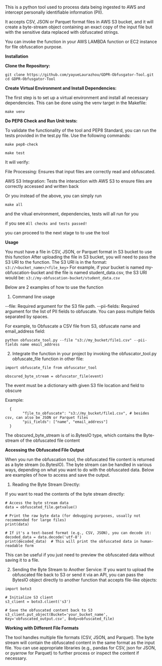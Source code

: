 This is a python tool used to process data being ingested to AWS and intercept personally identifiable information (PII). 

It accepts CSV, JSON or Parquet format files in AWS S3 bucket, and it will create a byte-stream object containing an exact copy of the input file but with the sensitive data replaced with obfuscated strings.

You can invoke the function in your AWS LAMBDA function or EC2 instance for file obfuscation purpose. 

****Installation****

**Clone the Repository:**

```
git clone https://github.com/yayueLaurazhou/GDPR-Obfusgator-Tool.git
cd GDPR-Obfusgator-Tool
```

**Create Virtual Environment and Install Dependencies:**

The first step is to set up a virtual environment and install all necessary dependencies. This can be done using the venv target in the Makefile:

```make venv```

**Do PEP8 Check and Run Unit tests:**

To validate the functionality of the tool and PEP8 Standard, you can run the tests provided in the test.py file. Use the following commands:

```make pep8-check```

```make test```

It will verify:

File Processing: Ensures that input files are correctly read and obfuscated.

AWS S3 Integration: Tests the interaction with AWS S3 to ensure files are correctly accessed and written back

Or you instead of the above, you can simply run 

```make all```
 
 and the vitual environment, dependencies, tests will all run for you 

if you see ```All checks and tests passed!```

you can proceed to the next stage to to use the tool

****Usage****

You must have a file in CSV, JSON, or Parquet format in S3 bucket to use this function 
After uploading the file in S3 bucket, you will need to pass the S3 URI to the function. The S3 URI is in the format:
```s3://<bucket_name>/<file_key>```
For example, if your bucket is named my-obfuscation-bucket and the file is named student_data.csv, the S3 URI would be:
```s3://my-obfuscation-bucket/student_data.csv```

Below are 2 examples of how to use the function

1. Command line usage

--file: Required argument for the S3 file path.
--pii-fields: Required argument for the list of PII fields to obfuscate. You can pass multiple fields separated by spaces.

For example, to Obfuscate a CSV file from S3, obfuscate name and email_address field:

```python obfuscate_tool.py --file "s3://my_bucket/file1.csv" --pii-fields name email_address```

2. Integrate the function in your project by invoking the obfuscator_tool.py obfuscate_file function in other file:

```
import obfuscate_file from obfuscator_tool

obscured_byte_stream = obfuscator_file(event)
```

The event must be a dictionary with given S3 file location and field to obscure

Example:
```
  {
        "file_to_obfuscate": "s3://my_bucket/file1.csv", # besides csv, can also be JSON or Parquet files
        "pii_fields": ["name", "email_address"]
  }
```

The obscured_byte_stream is of io.BytesIO type, which contains the Byte-stream of the obfuscated file content

****Accessing the Obfuscated File Output****

When you run the obfuscation tool, the obfuscated file content is returned as a byte stream (io.BytesIO). The byte stream can be handled in various ways, depending on what you want to do with the obfuscated data. Below are examples of how to access and save the output.

1. Reading the Byte Stream Directly:

If you want to read the contents of the byte stream directly:

```
# Access the byte stream data
data = obfuscated_file.getvalue()

# Print the raw byte data (for debugging purposes, usually not recommended for large files)
print(data)

# If it's a text-based format (e.g., CSV, JSON), you can decode it:
decoded_data = data.decode('utf-8')
print(decoded_data)  # This will print the obfuscated data in human-readable form
```

This can be useful if you just need to preview the obfuscated data without saving it to a file.

2. Sending the Byte Stream to Another Service:
If you want to upload the obfuscated file back to S3 or send it via an API, you can pass the BytesIO object directly to another function that accepts file-like objects:

```
import boto3

# Initialize S3 client
s3_client = boto3.client('s3')

# Save the obfuscated content back to S3
s3_client.put_object(Bucket='your_bucket_name', Key='obfuscated_output.csv', Body=obfuscated_file)
```

****Working with Different File Formats****

The tool handles multiple file formats (CSV, JSON, and Parquet). The byte stream will contain the obfuscated content in the same format as the input file. You can use appropriate libraries (e.g., pandas for CSV, json for JSON, or pyarrow for Parquet) to further process or inspect the content if necessary.


